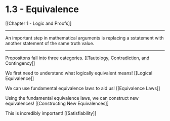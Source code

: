 # 1.3 - Equivalence

[[Chapter 1 - Logic and Proofs]]

---

An important step in mathematical arguments is replacing a sstatement with another statement of the same truth value. 

--- 
Propositons fall into three categories. 
[[Tautology, Contradiction, and Contingency]]


We first need to understand what logically equivalent means!
[[Logical Equivalence]]


We can use fundamental equivalence laws to aid us!
[[Equivalence Laws]]

Using the fundamental equivalence laws, we can construct new equivalences!
[[Constructing New Equivalences]]

This is incredibly important!
[[Satisfiability]]








